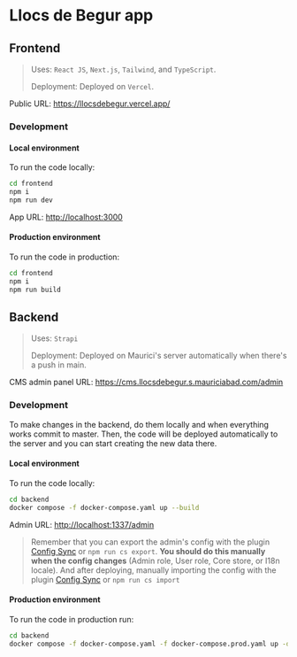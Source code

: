 # Llocs de Begur app

## Frontend

> Uses: `React JS`, `Next.js`, `Tailwind`, and `TypeScript`.
>
> Deployment: Deployed on `Vercel`.

Public URL: <https://llocsdebegur.vercel.app/>

### Development

#### Local environment

To run the code locally:

```sh
cd frontend
npm i
npm run dev
```

App URL: <http://localhost:3000>

#### Production environment

To run the code in production:

```sh
cd frontend
npm i
npm run build
```

## Backend

> Uses: `Strapi`
>
> Deployment: Deployed on Maurici's server automatically when there's a push in main.

CMS admin panel URL: <https://cms.llocsdebegur.s.mauriciabad.com/admin>

### Development

To make changes in the backend, do them locally and when everything works commit to master. Then, the code will be deployed automatically to the server and you can start creating the new data there.

#### Local environment

To run the code locally:

```sh
cd backend
docker compose -f docker-compose.yaml up --build
```

Admin URL: <http://localhost:1337/admin>

> Remember that you can export the admin's config with the plugin [Config Sync](https://market.strapi.io/plugins/strapi-plugin-config-sync) or `npm run cs export`. **You should do this manually when the config changes** (Admin role, User role, Core store, or I18n locale). And after deploying, manually importing the config with the plugin [Config Sync](https://market.strapi.io/plugins/strapi-plugin-config-sync) or `npm run cs import`

#### Production environment

To run the code in production run:

```sh
cd backend
docker compose -f docker-compose.yaml -f docker-compose.prod.yaml up -d --build
```
